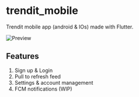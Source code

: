# trendit_mobile

Trendit mobile app (android & IOs) made with Flutter.

![Preview](https://media2.giphy.com/media/v1.Y2lkPTc5MGI3NjExb3VnY3EwZjlkcWpjdG96aWJpejk1cDc5cW82NHl0NWFnem92ZjM2diZlcD12MV9pbnRlcm5hbF9naWZfYnlfaWQmY3Q9Zw/vSVT0o6EIDEsD8IlGC/giphy.gif
)

## Features

1. Sign up & Login
2. Pull to refresh feed
3. Settings & account management
4. FCM notifications (WIP)